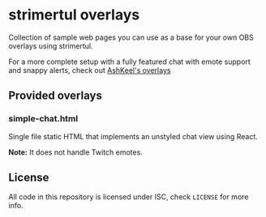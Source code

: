 # strimertul overlays

Collection of sample web pages you can use as a base for your own OBS overlays using strimertul.

For a more complete setup with a fully featured chat with emote support and snappy alerts, check out [AshKeel's overlays](https://github.com/ashkeel/overlays)

## Provided overlays

### simple-chat.html

Single file static HTML that implements an unstyled chat view using React.

**Note:** It does not handle Twitch emotes.

## License

All code in this repository is licensed under ISC, check `LICENSE` for more info.

